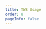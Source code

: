 ```yaml
---
title: TWS Usage
order: 8
pageInfo: false
---
```


<VidStack
  src="https://likeyou156156.online:9000/lky/lky/ex2050/tws.mp4"
/>
